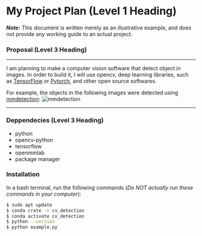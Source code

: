 # **My Project Plan (Level 1 Heading)**
***Note:*** This document is written merely as an illustrative example, and does not provide any working guide to an actual project. 

### Proposal (Level 3 Heading)
--- 
I am planning to make a computer vision software that detect object in images.
In order to build it, I will use opencv, deep learning libraries, such as [TensorFlow]() or [Pytorch](), and other open source softwares.

For example, the objects in the following images were detected using [mmdetection](): 
![mmdetection](https://user-images.githubusercontent.com/12907710/137271636-56ba1cd2-b110-4812-8221-b4c120320aa9.png)

---
### Deppendecies (Level 3 Heading)
- python
- opencv-python
- tensorflow
- openmmlab
- package manager

### Installation
In a bash terminal, run the following commands (*Do NOT actually run these commands in your computer*):
```sh
$ sudo apt update
$ conda crate -n cv_detection
$ conda activate cv_detection
$ python --version
$ python example.py
```
